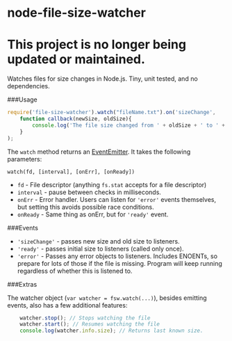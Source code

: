 node-file-size-watcher
===============
# This project is no longer being updated or maintained.

Watches files for size changes in Node.js. Tiny, unit tested, and no dependencies.

###Usage
``` js
require('file-size-watcher').watch("fileName.txt").on('sizeChange',
	function callback(newSize, oldSize){
		console.log('The file size changed from ' + oldSize + ' to ' + newSize);
	}
);
```

The `watch` method returns an [EventEmitter](http://nodejs.org/api/events.html#events_class_events_eventemitter). It takes the following parameters:

`watch(fd, [interval], [onErr], [onReady])`
 * `fd` - File descriptor (anything `fs.stat` accepts for a file descriptor)
 * `interval` - pause between checks in milliseconds.
 * `onErr` - Error handler.  Users can listen for `'error'` events themselves, but setting this avoids possible race conditions.
 * `onReady` - Same thing as onErr, but for `'ready'` event.

###Events

 * `'sizeChange'` - passes new size and old size to listeners.
 * `'ready'` - passes initial size to listeners (called only once).
 * `'error'` - Passes any error objects to listeners. Includes ENOENTs, so prepare for lots of those if the file is missing. Program will keep running regardless of whether this is listened to.

###Extras

The watcher object (`var watcher = fsw.watch(...)`), besides emitting events, also has a few additional features:

```js
	watcher.stop(); // Stops watching the file
	watcher.start(); // Resumes watching the file
	console.log(watcher.info.size); // Returns last known size.
```
